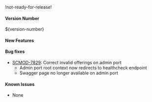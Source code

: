 !not-ready-for-release!

#### Version Number
${version-number}

#### New Features

#### Bug fixes

- [SCMOD-7829](https://portal.digitalsafe.net/browse/SCMOD-7829): Correct invalid offerings on admin port  
    - Admin port root context now redirects to healthcheck endpoint  
    - Swagger page no longer available on admin port 

#### Known Issues
 - None
